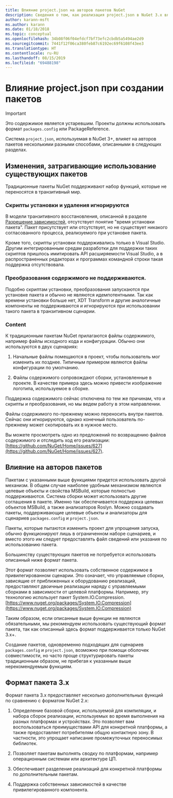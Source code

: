 ```yaml
---
title: Влияние project.json на авторов пакетов NuGet
description: Сведения о том, как реализация project.json в NuGet 3.x влияет на авторов пакетов, например неподдерживаемые функции, содержимое и формат пакетов.
author: karann-msft
ms.author: karann
ms.date: 01/18/2018
ms.topic: conceptual
ms.openlocfilehash: 34b08f06f04efdcf7bf73efc2cbdb5a5494ae2d9
ms.sourcegitcommit: 7441f12f06ca380feb87c6192ec69f6108f43ee3
ms.translationtype: HT
ms.contentlocale: ru-RU
ms.lasthandoff: 08/15/2019
ms.locfileid: "69488198"
---
```

# <a name="impact-of-projectjson-when-creating-packages"></a>Влияние project.json при создании пакетов

> [!Important]
> Это содержимое является устаревшим. Проекты должны использовать формат `packages.config` или PackageReference.

Система `project.json`, используемая в NuGet 3+, влияет на авторов пакетов несколькими разными способами, описанными в следующих разделах.

## <a name="changes-affecting-existing-packages-usage"></a>Изменения, затрагивающие использование существующих пакетов

Традиционные пакеты NuGet поддерживают набор функций, которые не переносятся в транзитивный мир.

### <a name="install-and-uninstall-scripts-are-ignored"></a>Скрипты установки и удаления игнорируются

В модели транзитивного восстановления, описанной в разделе [Разрешение зависимостей](../concepts/dependency-resolution.md#dependency-resolution-with-packagereference), отсутствует понятие "время установки пакета". Пакет присутствует или отсутствует, но не существует никакого согласованного процесса, реализуемого при установке пакета.

Кроме того, скрипты установки поддерживались только в Visual Studio. Другим интегрированным средам разработки для поддержки таких скриптов пришлось имитировать API расширяемости Visual Studio, а в распространенных редакторах и программах командной строки такая поддержка отсутствовала.

### <a name="content-transforms-are-not-supported"></a>Преобразования содержимого не поддерживаются.

Подобно скриптам установки, преобразования запускаются при установке пакета и обычно не являются идемпотентными. Так как времени установки больше нет, XDT Transform и другие аналогичные компоненты не поддерживаются и игнорируются при использовании такого пакета в транзитивном сценарии.

### <a name="content"></a>Content

К традиционным пакетам NuGet прилагаются файлы содержимого, например файлы исходного кода и конфигурации. Обычно они используются в двух сценариях:

1. Начальные файлы помещаются в проект, чтобы пользователь мог изменить их позднее. Типичным примером являются файлы конфигурации по умолчанию.

1. Файлы содержимого сопровождают сборки, установленные в проекте. В качестве примера здесь можно привести изображение логотипа, используемое в сборке.

Поддержка содержимого сейчас отключена по тем же причинам, что и скрипты и преобразования, но мы ведем работу в этом направлении.

Файлы содержимого по-прежнему можно переносить внутри пакетов. Сейчас они игнорируются, однако конечный пользователь по-прежнему может скопировать их в нужное место.

Вы можете просмотреть одно из предложений по возвращению файлов содержимого и отследить ход его реализации: [https://github.com/NuGet/Home/issues/627](https://github.com/NuGet/Home/issues/627).

## <a name="impact-for-package-authors"></a>Влияние на авторов пакетов

Пакетам с указанными выше функциями придется использовать другой механизм. В общем случае наиболее удобным механизмом являются целевые объекты и свойства MSBuild, которые полностью поддерживаются. Система сборки может использовать другие соглашения в пакете. Именно так обеспечивается поддержка целевых объектов MSBuild, а также анализаторов Roslyn. Можно создавать пакеты, поддерживающие целевые объекты и анализаторы для сценариев `packages.config` и `project.json`.

Пакеты, которые пытаются изменить проект для упрощения запуска, обычно функционируют лишь в ограниченном наборе сценариев, и вместо этого им следует предоставлять файл сведений или указания по использованию пакета.

Большинству существующих пакетов не потребуется использовать описанный ниже формат пакета.

Этот формат позволяет использовать собственное содержимое в привилегированном сценарии. Это означает, что управляемые сборки, зависящие от приближенных к оборудованию реализаций, предоставляют двоичные реализации наряду с управляемыми сборками в зависимости от целевой платформы. Например, эту технологию использует пакет System.IO.Compression. [https://www.nuget.org/packages/System.IO.Compression](https://www.nuget.org/packages/System.IO.Compression)

Таким образом, если описанные выше функции не являются обязательными, мы рекомендуем использовать существующий формат пакета, так как описанный здесь формат поддерживается только NuGet 3.x+.

Создание пакетов, одновременно подходящих для сценариев `packages.config` и `project.json`, возможно при помощи оболочек совместимости, но часто проще структурировать пакеты традиционным образом, не прибегая к указанным выше нерекомендуемым функциям.

## <a name="3x-package-format"></a>Формат пакета 3.x

Формат пакета 3.x предоставляет несколько дополнительных функций по сравнению с форматом NuGet 2.x:

1. Определение базовой сборки, используемой для компиляции, и набора сборок реализации, используемых во время выполнения на разных платформах и устройствах. Это позволяет вам воспользоваться преимуществами API для конкретной платформы, а также предоставляет потребителям общую контактную зону. В частности, это упрощает написание промежуточных переносимых библиотек.

1. Позволяет пакетам выполнять сводку по платформам, например операционным системам или архитектуре ЦП.

1. Обеспечивает разделение реализаций для конкретной платформы по дополнительным пакетам.

1. Поддержка собственных зависимостей в качестве привилегированного компонента.

